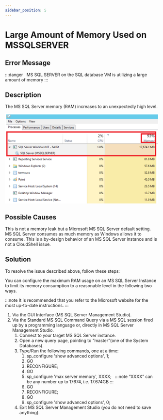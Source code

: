 ```yaml
---
sidebar_position: 5
---
```


# Large Amount of Memory Used on MSSQLSERVER

## Error Message

:::danger &nbsp;
MS SQL SERVER on the SQL database VM is utilizing a large amount of memory
:::
## Description

The MS SQL Server memory (RAM) increases to an unexpectedly high level.

![](/Images/Troubleshoot/Large-amount-of-memory-used_518x306.png)

## Possible Causes

This is not a memory leak but a Microsoft MS SQL Server default setting. MS SQL Server consumes as much memory as Windows allows it to consume. This is a by-design behavior of an MS SQL Server instance and is not a CloudShell issue.

## Solution

To resolve the issue described above, follow these steps:

You can configure the maximum RAM usage on an MS SQL Server Instance to limit its memory consumption to a reasonable level in the following two ways.

:::note
It is recommended that you refer to the Microsoft website for the most up-to-date instructions.
:::

1. Via the GUI Interface (MS SQL Server Management Studio).
2. Via the Standard MS SQL Command Query via a MS SQL session fired up by a programming language or, directly in MS SQL Server Management Studio.
    1. Connect to your target MS SQL Server instance.
    2. Open a new query page, pointing to “master”(one of the System Databases).
    3. Type/Run the following commands, one at a time:
        1. sp\_configure 'show advanced options', 1;
        2. GO
        3. RECONFIGURE;
        4. GO
        5. sp\_configure 'max server memory', XXXX;  
        :::note
        “XXXX” can be any number up to 17674, i.e. 17.674GB
        :::
        6. GO
        7. RECONFIGURE;
        8. GO
        9. sp\_configure 'show advanced options', 0;
    4. Exit MS SQL Server Management Studio (you do not need to save anything).
